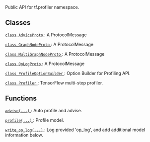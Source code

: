 Public API for tf.profiler namespace.

## Classes
[ `class AdviceProto` ](https://tensorflow.google.cn/api_docs/python/tf/compat/v1/profiler/AdviceProto): A ProtocolMessage

[ `class GraphNodeProto` ](https://tensorflow.google.cn/api_docs/python/tf/compat/v1/profiler/GraphNodeProto): A ProtocolMessage

[ `class MultiGraphNodeProto` ](https://tensorflow.google.cn/api_docs/python/tf/compat/v1/profiler/MultiGraphNodeProto): A ProtocolMessage

[ `class OpLogProto` ](https://tensorflow.google.cn/api_docs/python/tf/compat/v1/profiler/OpLogProto): A ProtocolMessage

[ `class ProfileOptionBuilder` ](https://tensorflow.google.cn/api_docs/python/tf/compat/v1/profiler/ProfileOptionBuilder): Option Builder for Profiling API.

[ `class Profiler` ](https://tensorflow.google.cn/api_docs/python/tf/compat/v1/profiler/Profiler): TensorFlow multi-step profiler.

## Functions
[ `advise(...)` ](https://tensorflow.google.cn/api_docs/python/tf/compat/v1/profiler/advise): Auto profile and advise.

[ `profile(...)` ](https://tensorflow.google.cn/api_docs/python/tf/compat/v1/profiler/profile): Profile model.

[ `write_op_log(...)` ](https://tensorflow.google.cn/api_docs/python/tf/compat/v1/profiler/write_op_log): Log provided 'op_log', and add additional model information below.

